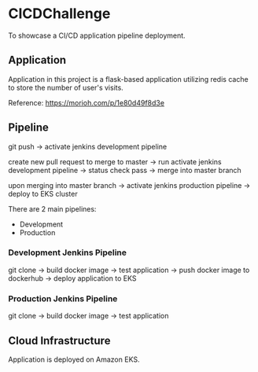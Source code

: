 # CICDChallenge
To showcase a CI/CD application pipeline deployment.

## Application

Application in this project is a flask-based application utilizing redis cache to store the number of user's visits.

Reference: https://morioh.com/p/1e80d49f8d3e

## Pipeline
git push -> activate jenkins development pipeline

create new pull request to merge to master -> run activate jenkins development pipeline -> status check pass -> merge into master branch

upon merging into master branch -> activate jenkins production pipeline -> deploy to EKS cluster

There are 2 main pipelines:
* Development
* Production

### Development Jenkins Pipeline
git clone -> build docker image -> test application -> push docker image to dockerhub -> deploy application to EKS
### Production Jenkins Pipeline
git clone -> build docker image -> test application 

## Cloud Infrastructure
Application is deployed on Amazon EKS.
